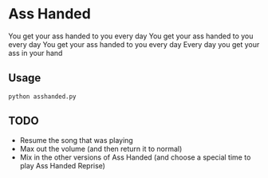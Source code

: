 # Ass Handed

You get your ass handed to you every day
You get your ass handed to you every day
You get your ass handed to you every day
Every day you get your ass in your hand

## Usage

```
python asshanded.py
```

## TODO

* Resume the song that was playing
* Max out the volume (and then return it to normal)
* Mix in the other versions of Ass Handed (and choose a special time to play Ass Handed Reprise)